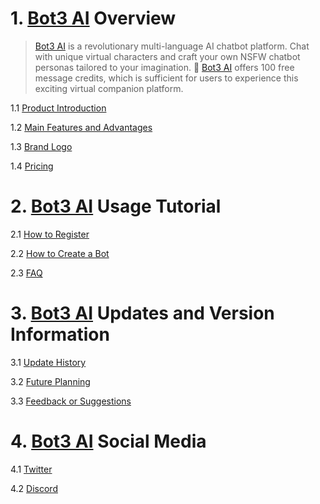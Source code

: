 # 1. [Bot3 AI](https://bot3.ai/en?source=github)  Overview
>[Bot3 AI](https://bot3.ai/en?source=github)  is a revolutionary multi-language AI chatbot platform. Chat with unique virtual characters and craft your own NSFW chatbot personas tailored to your imagination.
>🎁 [Bot3 AI](https://bot3.ai/en?source=github)  offers 100 free message credits, which is sufficient for users to experience this exciting virtual companion platform.

1.1 [Product Introduction](1.1_Product_Introduction.md)

1.2 [Main Features and Advantages](1.2_Main_Features_and_Advantages.md)

1.3 [Brand Logo](1.3_Brand_Logo.md)

1.4 [Pricing](1.4_Pricing.md)


# 2. [Bot3 AI](https://bot3.ai/en?source=github)  Usage Tutorial
2.1 [How to Register](2.1_How_to_use_Bot3_AI.md)

2.2 [How to Create a Bot](2.2_How_to_Create_a_Bot.md)

2.3 [FAQ](2.3_FAQ.md)


# 3. [Bot3 AI](https://bot3.ai/en?source=github)  Updates and Version Information
3.1 [Update History](3.1_Update_History.md)

3.2 [Future Planning](3.2_Future_Planning.md)

3.3 [Feedback or Suggestions](3.3_Feedback_or_Suggestions.md)


# 4. [Bot3 AI](https://bot3.ai/en?source=github)  Social Media
4.1 [Twitter](4.1_Twitter.md)

4.2 [Discord](4.2_Discord.md)
